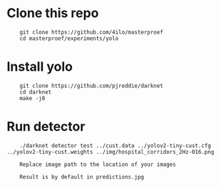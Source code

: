 # Clone this repo
```
    git clone https://github.com/4ilo/masterproef
    cd masterproef/experiments/yolo
```

# Install yolo
```
    git clone https://github.com/pjreddie/darknet
    cd darknet
    make -j8
```

# Run detector
```
    ./darknet detector test ../cust.data ../yolov2-tiny-cust.cfg ../yolov2-tiny-cust.weights ../img/hospital_corridors_2Hz-016.png
    
    Replace image path to the location of your images

    Result is by default in predictions.jpg
```